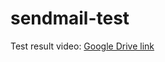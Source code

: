 # sendmail-test

Test result video: [Google Drive link](https://drive.google.com/file/d/1wAzK274VoCCWIZG70YB3SEl19KTNY8Df/view?usp=share_link)

